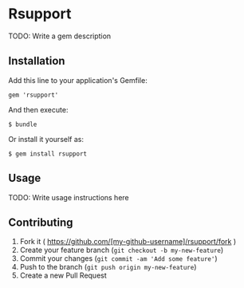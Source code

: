 # Rsupport

TODO: Write a gem description

## Installation

Add this line to your application's Gemfile:

    gem 'rsupport'

And then execute:

    $ bundle

Or install it yourself as:

    $ gem install rsupport

## Usage

TODO: Write usage instructions here

## Contributing

1. Fork it ( https://github.com/[my-github-username]/rsupport/fork )
2. Create your feature branch (`git checkout -b my-new-feature`)
3. Commit your changes (`git commit -am 'Add some feature'`)
4. Push to the branch (`git push origin my-new-feature`)
5. Create a new Pull Request
